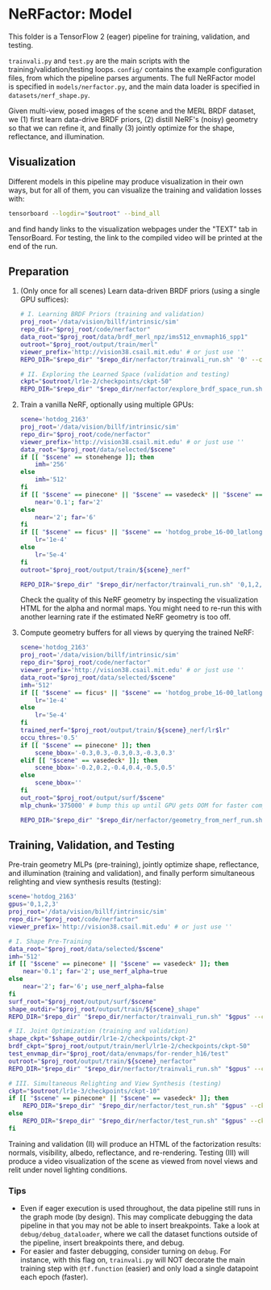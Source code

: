 # NeRFactor: Model

This folder is a TensorFlow 2 (eager) pipeline for training, validation, and
testing.

`trainvali.py` and `test.py` are the main scripts with the
training/validation/testing loops. `config/` contains the example configuration
files, from which the pipeline parses arguments. The full NeRFactor model is
specified in `models/nerfactor.py`, and the main data loader is specified in
`datasets/nerf_shape.py`.

Given multi-view, posed images of the scene and the MERL BRDF dataset, we (1)
first learn data-drive BRDF priors, (2) distill NeRF's (noisy) geometry so
that we can refine it, and finally (3) jointly optimize for the shape,
reflectance, and illumination.


## Visualization

Different models in this pipeline may produce visualization in their own ways,
but for all of them, you can visualize the training and validation losses with:
```bash
tensorboard --logdir="$outroot" --bind_all
```
and find handy links to the visualization webpages under the "TEXT" tab
in TensorBoard. For testing, the link to the compiled video will be printed at
the end of the run.


## Preparation

1. (Only once for all scenes) Learn data-driven BRDF priors (using a single
   GPU suffices):
    ```bash
    # I. Learning BRDF Priors (training and validation)
    proj_root='/data/vision/billf/intrinsic/sim'
    repo_dir="$proj_root/code/nerfactor"
    data_root="$proj_root/data/brdf_merl_npz/ims512_envmaph16_spp1"
    outroot="$proj_root/output/train/merl"
    viewer_prefix='http://vision38.csail.mit.edu' # or just use ''
    REPO_DIR="$repo_dir" "$repo_dir/nerfactor/trainvali_run.sh" '0' --config='brdf.ini' --config_override="data_root=$data_root,outroot=$outroot,viewer_prefix=$viewer_prefix"

    # II. Exploring the Learned Space (validation and testing)
    ckpt="$outroot/lr1e-2/checkpoints/ckpt-50"
    REPO_DIR="$repo_dir" "$repo_dir/nerfactor/explore_brdf_space_run.sh" '0' --ckpt="$ckpt"
    ```

1. Train a vanilla NeRF, optionally using multiple GPUs:
    ```bash
    scene='hotdog_2163'
    proj_root='/data/vision/billf/intrinsic/sim'
    repo_dir="$proj_root/code/nerfactor"
    viewer_prefix='http://vision38.csail.mit.edu' # or just use ''
    data_root="$proj_root/data/selected/$scene"
    if [[ "$scene" == stonehenge ]]; then
        imh='256'
    else
        imh='512'
    fi
    if [[ "$scene" == pinecone* || "$scene" == vasedeck* || "$scene" == stonehenge ]]; then
        near='0.1'; far='2'
    else
        near='2'; far='6'
    fi
    if [[ "$scene" == ficus* || "$scene" == 'hotdog_probe_16-00_latlongmap' ]]; then
        lr='1e-4'
    else
        lr='5e-4'
    fi
    outroot="$proj_root/output/train/${scene}_nerf"

    REPO_DIR="$repo_dir" "$repo_dir/nerfactor/trainvali_run.sh" '0,1,2,3' --config='nerf.ini' --config_override="data_root=$data_root,imh=$imh,near=$near,far=$far,lr=$lr,outroot=$outroot,viewer_prefix=$viewer_prefix"
    ```
   Check the quality of this NeRF geometry by inspecting the visualization HTML
   for the alpha and normal maps. You might need to re-run this with another
   learning rate if the estimated NeRF geometry is too off.

1. Compute geometry buffers for all views by querying the trained NeRF:
    ```bash
    scene='hotdog_2163'
    proj_root='/data/vision/billf/intrinsic/sim'
    repo_dir="$proj_root/code/nerfactor"
    viewer_prefix='http://vision38.csail.mit.edu' # or just use ''
    data_root="$proj_root/data/selected/$scene"
    imh='512'
    if [[ "$scene" == ficus* || "$scene" == 'hotdog_probe_16-00_latlongmap' ]]; then
        lr='1e-4'
    else
        lr='5e-4'
    fi
    trained_nerf="$proj_root/output/train/${scene}_nerf/lr$lr"
    occu_thres='0.5'
    if [[ "$scene" == pinecone* ]]; then
        scene_bbox='-0.3,0.3,-0.3,0.3,-0.3,0.3'
    elif [[ "$scene" == vasedeck* ]]; then
        scene_bbox='-0.2,0.2,-0.4,0.4,-0.5,0.5'
    else
        scene_bbox=''
    fi
    out_root="$proj_root/output/surf/$scene"
    mlp_chunk='375000' # bump this up until GPU gets OOM for faster computation

    REPO_DIR="$repo_dir" "$repo_dir/nerfactor/geometry_from_nerf_run.sh" '0' --data_root="$data_root" --trained_nerf="$trained_nerf" --out_root="$out_root" --imh="$imh" --scene_bbox="$scene_bbox" --occu_thres="$occu_thres" --mlp_chunk="$mlp_chunk"
    ```


## Training, Validation, and Testing

Pre-train geometry MLPs (pre-training), jointly optimize shape, reflectance,
and illumination (training and validation), and finally perform simultaneous
relighting and view synthesis results (testing):
```bash
scene='hotdog_2163'
gpus='0,1,2,3'
proj_root='/data/vision/billf/intrinsic/sim'
repo_dir="$proj_root/code/nerfactor"
viewer_prefix='http://vision38.csail.mit.edu' # or just use ''

# I. Shape Pre-Training
data_root="$proj_root/data/selected/$scene"
imh='512'
if [[ "$scene" == pinecone* || "$scene" == vasedeck* ]]; then
    near='0.1'; far='2'; use_nerf_alpha=true
else
    near='2'; far='6'; use_nerf_alpha=false
fi
surf_root="$proj_root/output/surf/$scene"
shape_outdir="$proj_root/output/train/${scene}_shape"
REPO_DIR="$repo_dir" "$repo_dir/nerfactor/trainvali_run.sh" "$gpus" --config='shape.ini' --config_override="data_root=$data_root,imh=$imh,near=$near,far=$far,use_nerf_alpha=$use_nerf_alpha,data_nerf_root=$surf_root,outroot=$shape_outdir,viewer_prefix=$viewer_prefix"

# II. Joint Optimization (training and validation)
shape_ckpt="$shape_outdir/lr1e-2/checkpoints/ckpt-2"
brdf_ckpt="$proj_root/output/train/merl/lr1e-2/checkpoints/ckpt-50"
test_envmap_dir="$proj_root/data/envmaps/for-render_h16/test"
outroot="$proj_root/output/train/${scene}_nerfactor"
REPO_DIR="$repo_dir" "$repo_dir/nerfactor/trainvali_run.sh" "$gpus" --config='nerfactor.ini' --config_override="data_root=$data_root,imh=$imh,near=$near,far=$far,use_nerf_alpha=$use_nerf_alpha,data_nerf_root=$surf_root,shape_model_ckpt=$shape_ckpt,brdf_model_ckpt=$brdf_ckpt,test_envmap_dir=$test_envmap_dir,outroot=$outroot,viewer_prefix=$viewer_prefix"

# III. Simultaneous Relighting and View Synthesis (testing)
ckpt="$outroot/lr1e-3/checkpoints/ckpt-10"
if [[ "$scene" == pinecone* || "$scene" == vasedeck* ]]; then
    REPO_DIR="$repo_dir" "$repo_dir/nerfactor/test_run.sh" "$gpus" --ckpt="$ckpt"
else
    REPO_DIR="$repo_dir" "$repo_dir/nerfactor/test_run.sh" "$gpus" --ckpt="$ckpt" --color_correct_albedo
fi
```

Training and validation (II) will produce an HTML of the factorization results:
normals, visibility, albedo, reflectance, and re-rendering. Testing (III) will
produce a video visualization of the scene as viewed from novel views and relit
under novel lighting conditions.

### Tips

* Even if eager execution is used throughout, the data pipeline still runs in
  the graph mode (by design). This may complicate debugging the data pipeline
  in that you may not be able to insert breakpoints. Take a look at
  `debug/debug_dataloader`, where we call the dataset functions outside of
  the pipeline, insert breakpoints there, and debug.
* For easier and faster debugging, consider turning on `debug`. For instance,
  with this flag on, `trainvali.py` will NOT decorate the main training step
  with `@tf.function` (easier) and only load a single datapoint each epoch
  (faster).
